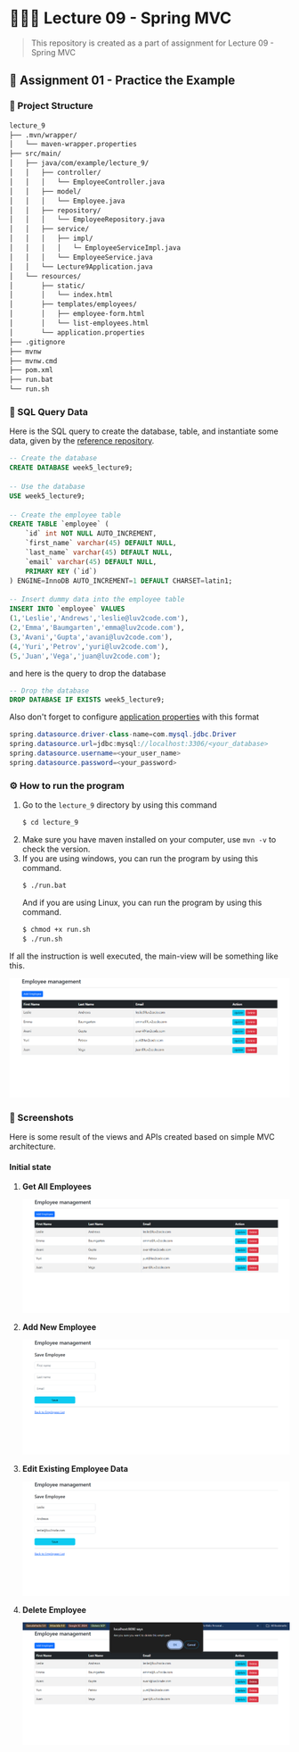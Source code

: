 # 👨🏻‍🏫 Lecture 09 - Spring MVC
> This repository is created as a part of assignment for Lecture 09 - Spring MVC

## 🔎 Assignment 01 - Practice the Example
### 🌳 Project Structure
```bash
lecture_9
├── .mvn/wrapper/
│   └── maven-wrapper.properties
├── src/main/
│   ├── java/com/example/lecture_9/
│   │   ├── controller/
│   │   │   └── EmployeeController.java
│   │   ├── model/
│   │   │   └── Employee.java
│   │   ├── repository/
│   │   │   └── EmployeeRepository.java
│   │   ├── service/
│   │   │   ├── impl/
│   │   │   │   └─ EmployeeServiceImpl.java
│   │   │   └── EmployeeService.java
│   │   └── Lecture9Application.java
│   └── resources/
│       ├── static/
│       │   └── index.html
│       ├── templates/employees/
│       │   ├── employee-form.html
│       │   └── list-employees.html
│       └── application.properties
├── .gitignore
├── mvnw
├── mvnw.cmd
├── pom.xml
├── run.bat
└── run.sh
```

### 🧩 SQL Query Data
Here is the SQL query to create the database, table, and instantiate some data, given by the [reference repository](https://github.com/NguyenVanTrieu/spring-mvc).
```sql
-- Create the database
CREATE DATABASE week5_lecture9;

-- Use the database
USE week5_lecture9;

-- Create the employee table
CREATE TABLE `employee` (
    `id` int NOT NULL AUTO_INCREMENT,
    `first_name` varchar(45) DEFAULT NULL,
    `last_name` varchar(45) DEFAULT NULL,
    `email` varchar(45) DEFAULT NULL,
    PRIMARY KEY (`id`)
) ENGINE=InnoDB AUTO_INCREMENT=1 DEFAULT CHARSET=latin1;

-- Insert dummy data into the employee table
INSERT INTO `employee` VALUES
(1,'Leslie','Andrews','leslie@luv2code.com'),
(2,'Emma','Baumgarten','emma@luv2code.com'),
(3,'Avani','Gupta','avani@luv2code.com'),
(4,'Yuri','Petrov','yuri@luv2code.com'),
(5,'Juan','Vega','juan@luv2code.com');
```

and here is the query to drop the database
```sql
-- Drop the database
DROP DATABASE IF EXISTS week5_lecture9;
```

Also don't forget to configure [application properties](/Week%2005/Lecture%2009/Assignment%2001/lecture_9/src/main/resources/application.properties) with this format
```java
spring.datasource.driver-class-name=com.mysql.jdbc.Driver
spring.datasource.url=jdbc:mysql://localhost:3306/<your_database>
spring.datasource.username=<your_user_name>
spring.datasource.password=<your_password>
```

### ⚙️ How to run the program
1. Go to the `lecture_9` directory by using this command
    ```bash
    $ cd lecture_9
    ```
2. Make sure you have maven installed on your computer, use `mvn -v` to check the version.
3. If you are using windows, you can run the program by using this command.
    ```bash
    $ ./run.bat
    ```
    And if you are using Linux, you can run the program by using this command.
    ```bash
    $ chmod +x run.sh
    $ ./run.sh
    ```

If all the instruction is well executed, the main-view will be something like this.

![Screenshot](img/start.png)

### 📸 Screenshots
Here is some result of the views and APIs created based on simple MVC architecture. 
<br>
#### Initial state

1. **Get All Employees**

    ![Screenshot](img/api1.png)
2. **Add New Employee**

    ![Screenshot](img/api2.png)
3. **Edit Existing Employee Data**

    ![Screenshot](img/api3.png)
4. **Delete Employee**

    ![Screenshot](img/api4.png)